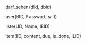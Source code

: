 darf_sehen(dlid, dbid)

user(BID, Passwort, salt)

liste(LID, Name, IBID)

item(IID, content, due, is_done, ILID)
